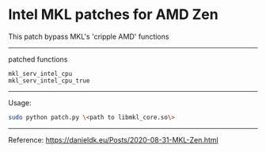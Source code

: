 # Intel MKL patches for AMD Zen

This patch bypass MKL's 'cripple AMD' functions

---

patched functions
```
mkl_serv_intel_cpu
mkl_serv_intel_cpu_true
```

---

Usage: 
```bash
sudo python patch.py \<path to libmkl_core.so\>
```

---

Reference: https://danieldk.eu/Posts/2020-08-31-MKL-Zen.html
